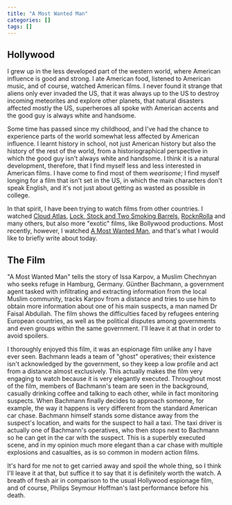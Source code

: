 ```yaml
---
title: "A Most Wanted Man"
categories: []
tags: []
---
```


## Hollywood

I grew up in the less developed part of the western world, where American influence is good and strong. I ate American food, listened to American music, and of course, watched American films. I never found it strange that aliens only ever invaded the US, that it was always up to the US to destroy incoming meteorites and explore other planets, that natural disasters affected mostly the US, superheroes all spoke with American accents and the good guy is always white and handsome.

Some time has passed since my childhood, and I've had the chance to experience parts of the world somewhat less affected by American influence. I learnt history in school, not just American history but also the history of the rest of the world, from a historiographical perspective in which the good guy isn't always white and handsome. I think it is a natural development, therefore, that I find myself less and less interested in American films. I have come to find most of them *wearisome*; I find myself longing for a film that isn't set in the US, in which the main characters don't speak English, and it's not just about getting as wasted as possible in college. 

In that spirit, I have been trying to watch films from other countries. I watched [Cloud Atlas](http://www.imdb.com/title/tt1371111/), [Lock, Stock and Two Smoking Barrels](http://www.imdb.com/title/tt0120735/), [RocknRolla](http://www.imdb.com/title/tt1032755/) and many others, but also more "exotic" films, like Bollywood productions. Most recently, however, I watched [A Most Wanted Man](http://www.imdb.com/title/tt1972571/), and that's what I would like to briefly write about today.

## The Film

"A Most Wanted Man" tells the story of Issa Karpov, a Muslim Chechnyan who seeks refuge in Hamburg, Germany. Günther Bachmann, a government agent tasked with infiltrating and extracting information from the local Muslim community, tracks Karpov from a distance and tries to use him to obtain more information about one of his main suspects, a man named Dr Faisal Abdullah. The film shows the difficulties faced by refugees entering European countries, as well as the political disputes among governments and even groups within the same government. I'll leave it at that in order to avoid spoilers.

I thoroughly enjoyed this film, it was an espionage film unlike any I have ever seen. Bachmann leads a team of "ghost" operatives; their existence isn't acknowledged by the government, so they keep a low profile and act from a distance almost exclusively. This actually makes the film very engaging to watch because it is very elegantly executed. Throughout most of the film, members of Bachmann's team are seen in the background, casually drinking coffee and talking to each other, while in fact monitoring suspects. When Bachmann finally decides to approach someone, for example, the way it happens is very different from the standard American car chase. Bachmann himself stands some distance away from the suspect's location, and waits for the suspect to hail a taxi. The taxi driver is actually one of Bachmann's operatives, who then stops next to Bachmann so he can get in the car with the suspect. This is a superbly executed scene, and in my opinion much more elegant than a car chase with multiple explosions and casualties, as is so common in modern action films.

It's hard for me not to get carried away and spoil the whole thing, so I think I'll leave it at that, but suffice it to say that it is definitely worth the watch. A breath of fresh air in comparison to the usual Hollywood espionage film, and of course, Philips Seymour Hoffman's last performance before his death.
